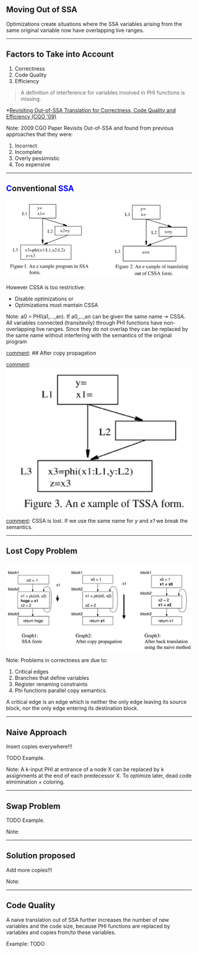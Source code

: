 ## Moving Out of SSA

Optimizations create situations where the SSA variables arising from the same original variable now have overlapping live ranges.

---

## Factors to Take into Account

1. Correctness
2. Code Quality
3. Efficiency

> A definition of interference for variables involved in PHI functions is missing.

*[Revisiting Out-of-SSA Translation for Correctness, Code Quality and Efficiency (CGO '09)](https://dl.acm.org/citation.cfm?id=1545063)

Note: 2009 CGO Paper Revisits Out-of-SSA and found from previous approaches that they were:

1. Incorrect
2. Incomplete
3. Overly pessimistic
4. Too expensive

---

## <span style="color:blue">C</span>onventional <span style="color:blue">SSA</span>

![](Images/CSSAExample.png) <!-- .element height="30%" width="70%" -->

However CSSA is too restrictive:

- Disable optimizations or
- Optimizations must mantain CSSA

Note: 
a0 = PHI(a1,...,an). If a0,...,an can be given the same name -> CSSA.
All variables connected (transitevily) through PHI functions have non-overlapping live ranges.
Since they do not overlap they can be replaced by the same name without interfering with the semantics of the original program 

[comment]: ---

[comment]: ## After copy propagation

[comment]: ![](Images/afterCopyProp.png) <!-- .element height="10%" width="40%" -->

[comment]: CSSA is lost. If we use the same name for *y* and *x1* we break the semantics.

---

## Lost Copy Problem

![](Images/lostCopy.png) <!-- .element height="20%" width="85%" -->

Note:
Problems in correctness are due to:
1. Critical edges
2. Branches that define variables
3. Register renaming constraints
4. Phi functions parallel copy semantics.

A critical edge is an edge which is neither the only edge leaving its source block, nor the only edge entering its destination block.

---

## Naive Approach

Insert copies everywhere!!!

TODO Example.

Note:
A k-input PHI at entrance of a node X can be replaced by k assignments at the end of each predecessor X. 
To optimize later, dead code elmimination + coloring.

---

## Swap Problem

TODO Example.

Note:

---

## Solution proposed

Add more copies!!!

Note:

---

## Code Quality

A naive translation out of SSA further increases the number of new variables and the code size, 
because PHI functions are replaced by variables and copies from/to these variables.

Example:
TODO

